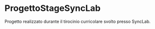 # ProgettoStageSyncLab
 Progetto realizzato durante il tirocinio curricolare svolto presso SyncLab.
